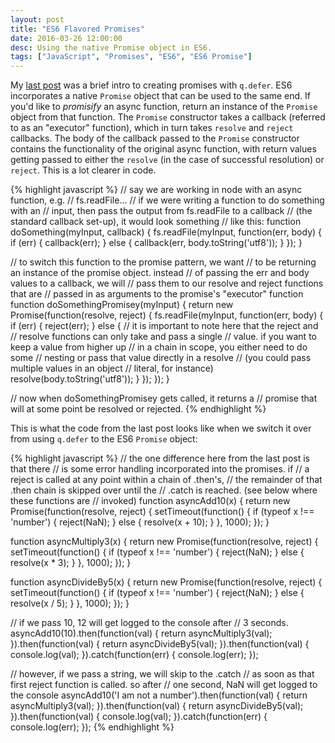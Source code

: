 ```yaml
---
layout: post
title: "ES6 Flavored Promises"
date: 2016-03-26 12:00:00
desc: Using the native Promise object in ES6.
tags: ["JavaScript", "Promises", "ES6", "ES6 Promise"]
---
```


My [last post](/2016/03/24/basic-promises.html) was a brief intro to creating promises with `q.defer`. ES6 incorporates a native `Promise` object that can be used to the same end. If you'd like to *promisify* an async function, return an instance of the `Promise` object from that function. The `Promise` constructor takes a callback (referred to as an "executor" function), which in turn takes `resolve` and `reject` callbacks. The body of the callback passed to the `Promise` constructor contains the functionality of the original async function, with return values getting passed to either the `resolve` (in the case of successful resolution) or `reject`. This is a lot clearer in code.

{% highlight javascript %}
// say we are working in node with an async function, e.g. 
// fs.readFile...
// if we were writing a function to do something with an 
// input, then pass the output from fs.readFile to a callback 
// (the standard callback set-up), it would look something 
// like this:
function doSomething(myInput, callback) {
  fs.readFile(myInput, function(err, body) {
    if (err) {
      callback(err);
    } else {
      callback(err, body.toString('utf8'));
    }
  });
}

// to switch this function to the promise pattern, we want 
// to be returning an instance of the promise object. instead 
// of passing the err and body values to a callback, we will 
// pass them to our resolve and reject functions that are 
// passed in as arguments to the promise's "executor" function
function doSomethingPromisey(myInput) {
  return new Promise(function(resolve, reject) {
    fs.readFile(myInput, function(err, body) {
      if (err) {
        reject(err);
      } else {
        // it is important to note here that the reject and
        // resolve functions can only take and pass a single 
        // value. if you want to keep a value from higher up
        // in a chain in scope, you either need to do some
        // nesting or pass that value directly in a resolve
        // (you could pass multiple values in an object
        // literal, for instance)
        resolve(body.toString('utf8'));
      }
    });
  });
}

// now when doSomethingPromisey gets called, it returns a 
// promise that will at some point be resolved or rejected.
{% endhighlight %}

This is what the code from the last post looks like when we switch it over from using `q.defer` to the ES6 `Promise` object:

{% highlight javascript %}
// the one difference here from the last post is that there 
// is some error handling incorporated into the promises. if 
// a reject is called at any point within a chain of .then's, 
// the remainder of that .then chain is skipped over until the
// .catch is reached. (see below where these functions are
// invoked)
function asyncAdd10(x) {
  return new Promise(function(resolve, reject) {
    setTimeout(function() {
      if (typeof x !== 'number') {
        reject(NaN);
      } else {
        resolve(x + 10);
      }
    }, 1000);
  });
}

function asyncMultiply3(x) {
  return new Promise(function(resolve, reject) {
    setTimeout(function() {
      if (typeof x !== 'number') {
        reject(NaN);
      } else {
        resolve(x * 3);
      }
    }, 1000);
  });
}

function asyncDivideBy5(x) {
  return new Promise(function(resolve, reject) {
    setTimeout(function() {
      if (typeof x !== 'number') {
        reject(NaN);
      } else {
        resolve(x / 5);
      }
    }, 1000);
  });
}

// if we pass 10, 12 will get logged to the console after
// 3 seconds.
asyncAdd10(10).then(function(val) {
  return asyncMultiply3(val);
}).then(function(val) {
  return asyncDivideBy5(val);
}).then(function(val) {
  console.log(val);
}).catch(function(err) {
  console.log(err);
});

// however, if we pass a string, we will skip to the .catch
// as soon as that first reject function is called. so after
// one second, NaN will get logged to the console
asyncAdd10('I am not a number').then(function(val) {
  return asyncMultiply3(val);
}).then(function(val) {
  return asyncDivideBy5(val);
}).then(function(val) {
  console.log(val);
}).catch(function(err) {
  console.log(err);
});
{% endhighlight %}